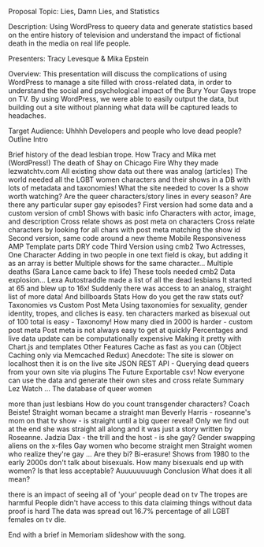 Proposal
Topic: Lies, Damn Lies, and Statistics

Description: Using WordPress to queery data and generate statistics based on the entire history of television and understand the impact of fictional death in the media on real life people.

Presenters: Tracy Levesque & Mika Epstein

Overview: This presentation will discuss the complications of using WordPress to manage a site filled with cross-related data, in order to understand the social and psychological impact of the Bury Your Gays trope on TV. By using WordPress, we were able to easily output the data, but building out a site without planning what data will be captured leads to headaches.

Target Audience: Uhhhh Developers and people who love dead people?
Outline
Intro

Brief history of the dead lesbian trope.
How Tracy and Mika met (WordPress!)
The death of Shay on Chicago Fire
Why they made lezwatchtv.com
All existing show data out there was analog (articles)
The world needed all the LGBT women characters and their shows in a DB with lots of metadata and taxonomies!
What the site needed to cover
Is a show worth watching?
Are the queer characters/story lines in every season?
Are there any particular super gay episodes?
First version had some data and a custom version of cmb1
Shows with basic info
Characters with actor, image, and description
Cross relate shows as post meta on characters 
Cross relate characters by looking for all chars with post meta matching the show id 
Second version, same code around a new theme
Mobile Responsiveness
AMP
Template parts
DRY code
Third Version using cmb2
Two Actresses, One Character
Adding in two people in one text field is okay, but adding it as an array is better
Multiple shows for the same character...
Multiple deaths (Sara Lance came back to life)
These tools needed cmb2
Data explosion...
Lexa
Autostraddle made a list of all the dead lesbians 
It started at 65 and blew up to 16x! 
Suddenly there was access to an analog, straight list of more data!
And billboards
Stats
How do you get the raw stats out? 
Taxonomies vs Custom Post Meta
Using taxonomies for sexuality, gender identity, tropes, and cliches is easy. 
ten characters marked as bisexual out of 100 total is easy - Taxonomy!
How many died in 2000 is harder - custom post meta
Post meta is not always easy to get at quickly
Percentages and live data update can be computationally expensive
Making it pretty with Chart.js and templates
Other Features
Cache as fast as you can (Object Caching only via Memcached Redux)
Anecdote: The site is slower on localhost then it is on the live site
JSON REST API - Querying dead queers from your own site via plugins
The Future
Exportable csv!
Now everyone can use the data and generate their own sites and cross relate
Summary
Lez Watch ... The database of queer women 

more than just lesbians
How do you count transgender characters? 
Coach Beiste! Straight woman became a straight man
Beverly Harris - roseanne's mom on that tv show - is straight until a big queer reveal! Only we find out at the end she was straight all along and it was just a story written by Roseanne.
Jadzia Dax - the trill and the host - is she gay?
Gender swapping aliens on the x-files
Gay women who become straight men
Straight women who realize they're gay ... Are they bi?
Bi-erasure! Shows from 1980 to the early 2000s don't talk about bisexuals.
How many bisexuals end up with women? Is that less acceptable?
Auuuuuuuugh
Conclusion
What does it all mean?

there is an impact of seeing all of 'your' people dead on tv
The tropes are harmful
People didn't have access to this data
claiming things without data proof is hard
The data was spread out
16.7% percentage of all LGBT females on tv die.

End with a brief in Memoriam slideshow with the song.
